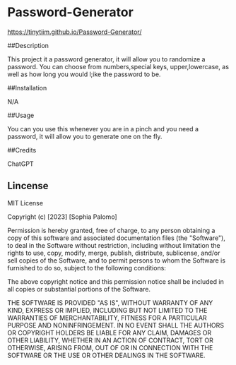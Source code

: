 # Password-Generator
https://tinytiim.github.io/Password-Generator/

##Description

This project it a password generator, it will allow you to randomize a password. You can choose from numbers,special keys, upper,lowercase, as well as how long you would l;ike the password to be.

##Installation

N/A

##Usage

You can you use this whenever you are in a pinch and you need a password, it will allow you to generate one on the fly.

##Credits

ChatGPT

## Lincense

MIT License

Copyright (c) [2023] [Sophia Palomo]

Permission is hereby granted, free of charge, to any person obtaining a copy
of this software and associated documentation files (the "Software"), to deal
in the Software without restriction, including without limitation the rights
to use, copy, modify, merge, publish, distribute, sublicense, and/or sell
copies of the Software, and to permit persons to whom the Software is
furnished to do so, subject to the following conditions:

The above copyright notice and this permission notice shall be included in all
copies or substantial portions of the Software.

THE SOFTWARE IS PROVIDED "AS IS", WITHOUT WARRANTY OF ANY KIND, EXPRESS OR
IMPLIED, INCLUDING BUT NOT LIMITED TO THE WARRANTIES OF MERCHANTABILITY,
FITNESS FOR A PARTICULAR PURPOSE AND NONINFRINGEMENT. IN NO EVENT SHALL THE
AUTHORS OR COPYRIGHT HOLDERS BE LIABLE FOR ANY CLAIM, DAMAGES OR OTHER
LIABILITY, WHETHER IN AN ACTION OF CONTRACT, TORT OR OTHERWISE, ARISING FROM,
OUT OF OR IN CONNECTION WITH THE SOFTWARE OR THE USE OR OTHER DEALINGS IN THE
SOFTWARE.
